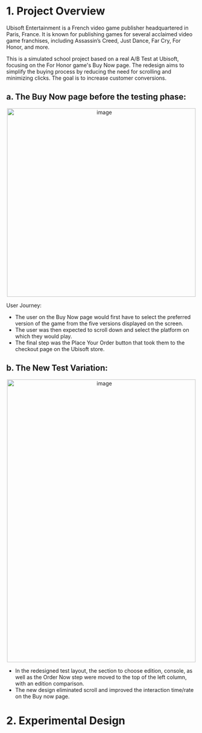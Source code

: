 # 1. Project Overview

Ubisoft Entertainment is a French video game publisher headquartered in Paris, France. It is known for publishing games for several acclaimed video game franchises, including Assassin’s Creed, Just Dance, Far Cry, For Honor, and more.

This is a simulated school project based on a real A/B Test at Ubisoft, focusing on the For Honor game's Buy Now page. The redesign aims to simplify the buying process by reducing the need for scrolling and minimizing clicks. The goal is to increase customer conversions.

## a. The Buy Now page before the testing phase:

<p align="center">
  <img width="500" height="500" alt="image" src="https://github.com/user-attachments/assets/0569e536-4095-4984-8a9e-8bc3c4b51429" />
</p>

User Journey:
- The user on the Buy Now page would first have to select the preferred version of the game from the five versions displayed on the screen.
- The user was then expected to scroll down and select the platform on which they would play.
- The final step was the Place Your Order button that took them to the checkout page on the Ubisoft store.

## b. The New Test Variation:

<p align="center">
<img width="500" height="750" alt="image" src="https://github.com/user-attachments/assets/98a2f95f-218a-4b9e-a6e6-16f77c9ae4d4" />
</p>

- In the redesigned test layout, the section to choose edition, console, as well as the Order Now step were moved to the top of the left column, with an edition comparison.
- The new design eliminated scroll and improved the interaction time/rate on the Buy now page.

# 2. Experimental Design






